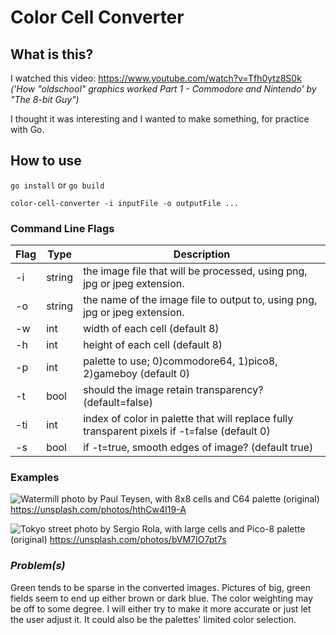 # Color Cell Converter #
## What is this?
I watched this video:
https://www.youtube.com/watch?v=Tfh0ytz8S0k
_('How "oldschool" graphics worked Part 1 - Commodore and Nintendo' by "The 8-bit Guy")_

I thought it was interesting and I wanted to make something, for practice with Go.

## How to use
`go install` or `go build`

`color-cell-converter -i inputFile -o outputFile ...`

### Command Line Flags
Flag | Type | Description
---- | ------ | --------------
-i | string | the image file that will be processed, using png, jpg or jpeg extension.
-o | string | the name of the image file to output to, using png, jpg or jpeg extension.
-w | int | width of each cell (default 8)
-h | int | height of each cell (default 8)
-p | int | palette to use; 0)commodore64, 1)pico8, 2)gameboy (default 0)
-t | bool | should the image retain transparency? (default=false)
-ti | int | index of color in palette that will replace fully transparent pixels if -t=false (default 0)
-s | bool | if -t=true, smooth edges of image? (default true)

### Examples
![Watermill photo by Paul Teysen, with 8x8 cells and C64 palette](https://github.com/mikzorz/color-cell-converter/blob/main/examples/example_watermill.jpg?raw=true)
(original) https://unsplash.com/photos/hthCw4I19-A

![Tokyo street photo by Sergio Rola, with large cells and Pico-8 palette](https://github.com/mikzorz/color-cell-converter/blob/main/examples/example_tokyo.jpg?raw=true)
(original) https://unsplash.com/photos/bVM7IO7pt7s

### _Problem(s)_
Green tends to be sparse in the converted images.
Pictures of big, green fields seem to end up either brown or dark blue.
The color weighting may be off to some degree.
I will either try to make it more accurate or just let the user adjust it.
It could also be the palettes' limited color selection.
